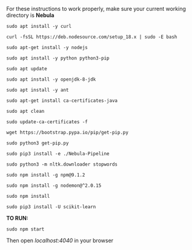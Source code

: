 For these instructions to work properly, make sure your current working directory is **Nebula**

```
sudo apt install -y curl
```

```
curl -fsSL https://deb.nodesource.com/setup_18.x | sudo -E bash 
```

```
sudo apt-get install -y nodejs
```

```
sudo apt install -y python python3-pip
```

```
sudo apt update
```

```
sudo apt install -y openjdk-8-jdk
```

```
sudo apt install -y ant
```

```
sudo apt-get install ca-certificates-java
```

```
sudo apt clean
```

```
sudo update-ca-certificates -f
```

```
wget https://bootstrap.pypa.io/pip/get-pip.py
```

```
sudo python3 get-pip.py
```

```
sudo pip3 install -e ./Nebula-Pipeline
```

```
sudo python3 -m nltk.downloader stopwords
```

```
sudo npm install -g npm@9.1.2
```

```
sudo npm install -g nodemon@^2.0.15
```

```
sudo npm install
```

```
sudo pip3 install -U scikit-learn
```

**TO RUN:**

```
sudo npm start
```

Then open *localhost:4040* in your browser
